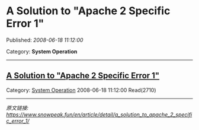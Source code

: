 # A Solution to "Apache 2 Specific Error 1"

Published: *2008-06-18 11:12:00*

Category: __System Operation__

---------

## [A Solution to "Apache 2 Specific Error 1"](/en/article/detail/a_solution_to_apache_2_specific_error_1/)

Category: [System Operation](/en/article/category/system_operation/) 2008-06-18 11:12:00 Read(2710)


---
*原文链接: https://www.snowpeak.fun/en/article/detail/a_solution_to_apache_2_specific_error_1/*
